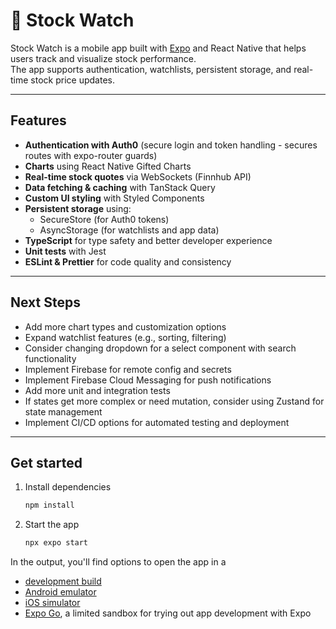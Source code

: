 # 📱 Stock Watch

Stock Watch is a mobile app built with [Expo](https://expo.dev) and React Native that helps users track and visualize stock performance.  
The app supports authentication, watchlists, persistent storage, and real-time stock price updates.

---

## Features

- **Authentication with Auth0** (secure login and token handling - secures routes with expo-router guards)
- **Charts** using React Native Gifted Charts
- **Real-time stock quotes** via WebSockets (Finnhub API)
- **Data fetching & caching** with TanStack Query
- **Custom UI styling** with Styled Components
- **Persistent storage** using:
  - SecureStore (for Auth0 tokens)
  - AsyncStorage (for watchlists and app data)
- **TypeScript** for type safety and better developer experience
- **Unit tests** with Jest
- **ESLint & Prettier** for code quality and consistency

---

## Next Steps

- Add more chart types and customization options
- Expand watchlist features (e.g., sorting, filtering)
- Consider changing dropdown for a select component with search functionality
- Implement Firebase for remote config and secrets
- Implement Firebase Cloud Messaging for push notifications
- Add more unit and integration tests
- If states get more complex or need mutation, consider using Zustand for state management
- Implement CI/CD options for automated testing and deployment

---

## Get started

1. Install dependencies

   ```bash
   npm install
   ```

2. Start the app

   ```bash
   npx expo start
   ```

In the output, you'll find options to open the app in a

- [development build](https://docs.expo.dev/develop/development-builds/introduction/)
- [Android emulator](https://docs.expo.dev/workflow/android-studio-emulator/)
- [iOS simulator](https://docs.expo.dev/workflow/ios-simulator/)
- [Expo Go](https://expo.dev/go), a limited sandbox for trying out app development with Expo
